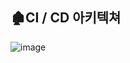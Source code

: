 ## 🏚CI / CD 아키텍쳐
![image](https://user-images.githubusercontent.com/66551410/137348776-6bdfbebc-b83e-4903-823e-02d1a1f950eb.png)
